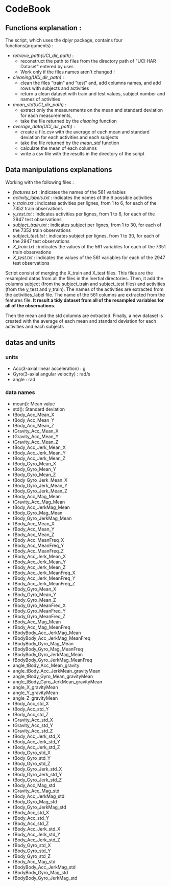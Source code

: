 # CodeBook

## Functions explanation :
The script, which uses the dplyr package, contains four functions(arguments) :
- *retrieve_path(UCI_dir_path)* :
  - reconstruct the path to files from the directory path of "UCI HAR Dataset" entered by user.
  - Work only if the files names aren't changed !
- *cleaning(UCI_dir_path)* :
  - clean the files "train" and "test" and, add columns names, and add rows with subjects and activities
  - return a clean dataset with train and test values, subject number and names of activities
- *mean_std(UCI_dir_path)* :
  - extract only the measurements on the mean and standard deviation for each measurements,
  - take the file returned by the *cleaning* function
- *average_data(UCI_dir_path)* :
  - create a file.csv with the average of each mean and standard deviation for each activities and each subjects
  - take the file returned by the *mean_std* function
  - calculate the mean of each columns
  - write a csv file with the results in the directory of the script

## Data manipulations explanations
Working with the following files :
- *features.txt* : indicates the names of the 561 variables
- *activity_labels.txt* : indicates the names of the 6 possible activities
- *y_train.txt* : indicates activities per lignes, from 1 to 6, for each of the 7352 train observations
- *y_test.txt* : indicates activities per lignes, from 1 to 6, for each of the 2947 test observations
- *subject_train.txt* : indicates subject per lignes, from 1 to 30, for each of the 7352 train observations
- *subject_test.txt* : indicates subject per lignes, from 1 to 30, for each of the 2947 test observations
- *X_train.txt* : indicates the values of the 561 variables for each of the 7351 train observations
- *X_test.txt* : indicates the values of the 561 variables for each of the 2947 test observations

Script consist of merging the X_train and X_test files. This files are the resampled datas from all the files in the Inertial directories.
Then, it add the columns subject (from the subject_train and subject_test files) and activities (from the y_test and y_train).
The names of the activities are extracted from the activities_label file.
The name of the 561 columns are extracted from the features file.
**It result a tidy dataset from all of the resampled variables for all of the observations.**

Then the mean and the std columns are extracted.
Finally, a new dataset is created with the average of each mean and standard deviation for each activities and each subjects

## datas and units
### units
- Acc(3-axial linear acceleration) : g
- Gyro(3-axial angular velocity) : rad/s
- angle : rad

### data names
- mean(): Mean value
- std(): Standard deviation
- tBody_Acc_Mean_X
- tBody_Acc_Mean_Y
- tBody_Acc_Mean_Z
- tGravity_Acc_Mean_X
- tGravity_Acc_Mean_Y
- tGravity_Acc_Mean_Z
- tBody_Acc_Jerk_Mean_X
- tBody_Acc_Jerk_Mean_Y
- tBody_Acc_Jerk_Mean_Z
- tBody_Gyro_Mean_X
- tBody_Gyro_Mean_Y
- tBody_Gyro_Mean_Z
- tBody_Gyro_Jerk_Mean_X
- tBody_Gyro_Jerk_Mean_Y
- tBody_Gyro_Jerk_Mean_Z
- tBody_Acc_Mag_Mean
- tGravity_Acc_Mag_Mean
- tBody_Acc_JerkMag_Mean
- tBody_Gyro_Mag_Mean
- tBody_Gyro_JerkMag_Mean
- fBody_Acc_Mean_X
- fBody_Acc_Mean_Y
- fBody_Acc_Mean_Z
- fBody_Acc_MeanFreq_X
- fBody_Acc_MeanFreq_Y
- fBody_Acc_MeanFreq_Z
- fBody_Acc_Jerk_Mean_X
- fBody_Acc_Jerk_Mean_Y
- fBody_Acc_Jerk_Mean_Z
- fBody_Acc_Jerk_MeanFreq_X
- fBody_Acc_Jerk_MeanFreq_Y
- fBody_Acc_Jerk_MeanFreq_Z
- fBody_Gyro_Mean_X
- fBody_Gyro_Mean_Y
- fBody_Gyro_Mean_Z
- fBody_Gyro_MeanFreq_X
- fBody_Gyro_MeanFreq_Y
- fBody_Gyro_MeanFreq_Z
- fBody_Acc_Mag_Mean
- fBody_Acc_Mag_MeanFreq
- fBodyBody_Acc_JerkMag_Mean
- fBodyBody_Acc_JerkMag_MeanFreq
- fBodyBody_Gyro_Mag_Mean
- fBodyBody_Gyro_Mag_MeanFreq
- fBodyBody_Gyro_JerkMag_Mean
- fBodyBody_Gyro_JerkMag_MeanFreq
- angle_tBody_Acc_Mean_gravity
- angle_tBody_Acc_JerkMean_gravityMean
- angle_tBody_Gyro_Mean_gravityMean
- angle_tBody_Gyro_JerkMean_gravityMean
- angle_X_gravityMean
- angle_Y_gravityMean
- angle_Z_gravityMean
- tBody_Acc_std_X
- tBody_Acc_std_Y
- tBody_Acc_std_Z
- tGravity_Acc_std_X
- tGravity_Acc_std_Y
- tGravity_Acc_std_Z
- tBody_Acc_Jerk_std_X
- tBody_Acc_Jerk_std_Y
- tBody_Acc_Jerk_std_Z
- tBody_Gyro_std_X
- tBody_Gyro_std_Y
- tBody_Gyro_std_Z
- tBody_Gyro_Jerk_std_X
- tBody_Gyro_Jerk_std_Y
- tBody_Gyro_Jerk_std_Z
- tBody_Acc_Mag_std
- tGravity_Acc_Mag_std
- tBody_Acc_JerkMag_std
- tBody_Gyro_Mag_std
- tBody_Gyro_JerkMag_std
- fBody_Acc_std_X
- fBody_Acc_std_Y
- fBody_Acc_std_Z
- fBody_Acc_Jerk_std_X
- fBody_Acc_Jerk_std_Y
- fBody_Acc_Jerk_std_Z
- fBody_Gyro_std_X
- fBody_Gyro_std_Y
- fBody_Gyro_std_Z
- fBody_Acc_Mag_std
- fBodyBody_Acc_JerkMag_std
- fBodyBody_Gyro_Mag_std
- fBodyBody_Gyro_JerkMag_std
